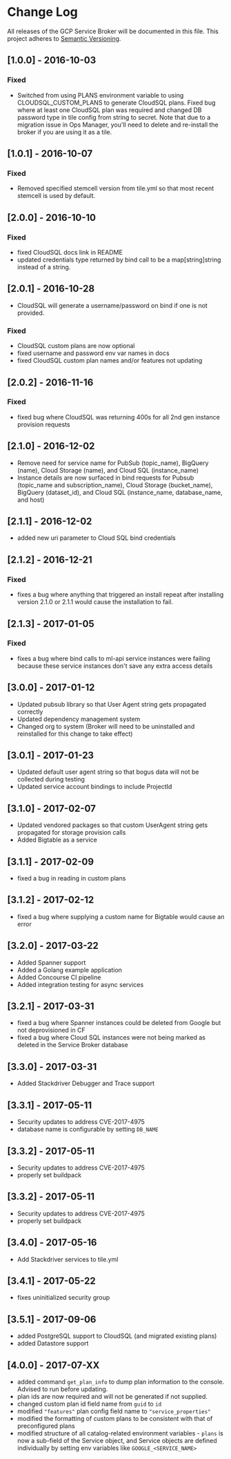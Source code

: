 # Change Log
All releases of the GCP Service Broker will be documented in
this file. This project adheres to [Semantic Versioning](http://semver.org/).

## [1.0.0] - 2016-10-03

### Fixed
- Switched from using PLANS environment variable to using CLOUDSQL_CUSTOM_PLANS 
to generate CloudSQL plans. Fixed bug where at least one CloudSQL plan was required
and changed DB password type in tile config from string to secret. Note that due to
a migration issue in Ops Manager, you'll need to delete and re-install the broker 
if you are using it as a tile.

## [1.0.1] - 2016-10-07

### Fixed
- Removed specified stemcell version from tile.yml so that most recent stemcell is 
used by default.

## [2.0.0] - 2016-10-10

### Fixed
- fixed CloudSQL docs link in README
- updated credentials type returned by bind call to be a map[string]string instead
of a string.

## [2.0.1] - 2016-10-28

- CloudSQL will generate a username/password on bind if one is not provided.

### Fixed
- CloudSQL custom plans are now optional
- fixed username and password env var names in docs
- fixed CloudSQL custom plan names and/or features not updating

## [2.0.2] - 2016-11-16

### Fixed
- fixed bug where CloudSQL was returning 400s for all 2nd gen instance provision requests

## [2.1.0] - 2016-12-02

- Remove need for service name for PubSub (topic_name), BigQuery (name), Cloud Storage (name), and Cloud SQL (instance_name)
- Instance details are now surfaced in bind requests for Pubsub (topic_name and subscription_name),
Cloud Storage (bucket_name), BigQuery (dataset_id), and Cloud SQL (instance_name, database_name, and host)

## [2.1.1] - 2016-12-02

- added new uri parameter to Cloud SQL bind credentials

## [2.1.2] - 2016-12-21

### Fixed
- fixes a bug where anything that triggered an install repeat after installing version 2.1.0 or 2.1.1 would cause the
installation to fail.

## [2.1.3] - 2017-01-05

### Fixed
- fixes a bug where bind calls to ml-api service instances were failing because these service instances don't save
any extra access details

## [3.0.0] - 2017-01-12

- Updated pubsub library so that User Agent string gets propagated correctly
- Updated dependency management system
- Changed org to system (Broker will need to be uninstalled and reinstalled for this change to take effect)

## [3.0.1] - 2017-01-23

- Updated default user agent string so that bogus data will not be collected during testing
- Updated service account bindings to include ProjectId

## [3.1.0] - 2017-02-07

- Updated vendored packages so that custom UserAgent string gets propagated for storage provision calls
- Added Bigtable as a service

## [3.1.1] - 2017-02-09

- fixed a bug in reading in custom plans

## [3.1.2] - 2017-02-12

- fixed a bug where supplying a custom name for Bigtable would cause an error

## [3.2.0] - 2017-03-22

- Added Spanner support
- Added a Golang example application
- Added Concourse CI pipeline
- Added integration testing for async services

## [3.2.1] - 2017-03-31

- fixed a bug where Spanner instances could be deleted from Google but not deprovisioned in CF
- fixed a bug where Cloud SQL instances were not being marked as deleted in the Service Broker database

## [3.3.0] - 2017-03-31

- Added Stackdriver Debugger and Trace support

## [3.3.1] - 2017-05-11

- Security updates to address CVE-2017-4975
- database name is configurable by setting `DB_NAME`

## [3.3.2] - 2017-05-11

- Security updates to address CVE-2017-4975
- properly set buildpack

## [3.3.2] - 2017-05-11

- Security updates to address CVE-2017-4975
- properly set buildpack

## [3.4.0] - 2017-05-16

- Add Stackdriver services to tile.yml

## [3.4.1] - 2017-05-22

- fixes uninitialized security group

## [3.5.1] - 2017-09-06

- added PostgreSQL support to CloudSQL (and migrated existing plans)
- added Datastore support

## [4.0.0] - 2017-07-XX

- added command `get_plan_info` to dump plan information to the console. Advised to run before updating.
- plan ids are now required and will not be generated if not supplied.
- changed custom plan id field name from `guid` to `id`
- modified `"features"` plan config field name to `"service_properties"`
- modified the formatting of custom plans to be consistent with that of preconfigured plans
- modified structure of all catalog-related environment variables - `plans` is now a sub-field of the Service object, 
and Service objects are defined individually by setting env variables like `GOOGLE_<SERVICE_NAME>`

